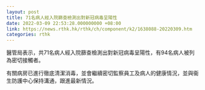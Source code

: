 ```yaml
---
layout: post
title: 71名病人經入院篩查檢測出對新冠病毒呈陽性
date: 2022-03-09 22:53:28.000000000 +08:00
link: https://news.rthk.hk/rthk/ch/component/k2/1638088-20220309.htm
categories: rthk
---
```


醫管局表示，共71名病人經入院篩查檢測出對新冠病毒呈陽性，有94名病人被列為密切接觸者。

有關病房已進行徹底清潔消毒，並會繼續密切監察員工及病人的健康情況，並與衞生防護中心保持溝通，跟進最新情況。
